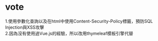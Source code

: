 # vote
1.使用參數化查詢以及在html中使用Content-Security-Policy標籤，預防SQL Injection與XSS攻擊<br/>
2.因為沒有使用過Vue.js的經驗，所以改用thymeleaf模板引擎代替
